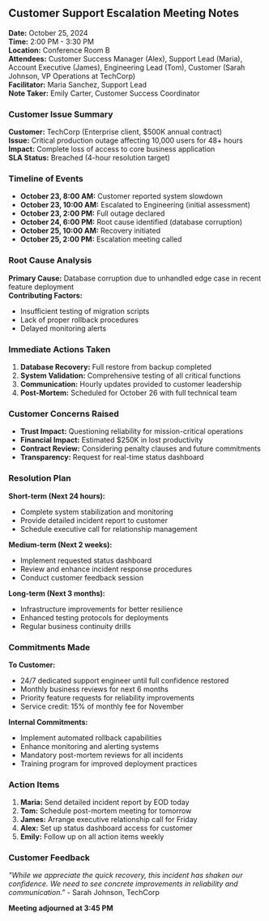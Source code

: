 ## Customer Support Escalation Meeting Notes

**Date:** October 25, 2024  
**Time:** 2:00 PM - 3:30 PM  
**Location:** Conference Room B  
**Attendees:** Customer Success Manager (Alex), Support Lead (Maria), Account Executive (James), Engineering Lead (Tom), Customer (Sarah Johnson, VP Operations at TechCorp)  
**Facilitator:** Maria Sanchez, Support Lead  
**Note Taker:** Emily Carter, Customer Success Coordinator  

### Customer Issue Summary
**Customer:** TechCorp (Enterprise client, $500K annual contract)  
**Issue:** Critical production outage affecting 10,000 users for 48+ hours  
**Impact:** Complete loss of access to core business application  
**SLA Status:** Breached (4-hour resolution target)  

### Timeline of Events
- **October 23, 8:00 AM:** Customer reported system slowdown
- **October 23, 10:00 AM:** Escalated to Engineering (initial assessment)
- **October 23, 2:00 PM:** Full outage declared
- **October 24, 6:00 PM:** Root cause identified (database corruption)
- **October 25, 10:00 AM:** Recovery initiated
- **October 25, 2:00 PM:** Escalation meeting called

### Root Cause Analysis
**Primary Cause:** Database corruption due to unhandled edge case in recent feature deployment  
**Contributing Factors:**
- Insufficient testing of migration scripts
- Lack of proper rollback procedures
- Delayed monitoring alerts

### Immediate Actions Taken
1. **Database Recovery:** Full restore from backup completed
2. **System Validation:** Comprehensive testing of all critical functions
3. **Communication:** Hourly updates provided to customer leadership
4. **Post-Mortem:** Scheduled for October 26 with full technical team

### Customer Concerns Raised
- **Trust Impact:** Questioning reliability for mission-critical operations
- **Financial Impact:** Estimated $250K in lost productivity
- **Contract Review:** Considering penalty clauses and future commitments
- **Transparency:** Request for real-time status dashboard

### Resolution Plan
**Short-term (Next 24 hours):**
- Complete system stabilization and monitoring
- Provide detailed incident report to customer
- Schedule executive call for relationship management

**Medium-term (Next 2 weeks):**
- Implement requested status dashboard
- Review and enhance incident response procedures
- Conduct customer feedback session

**Long-term (Next 3 months):**
- Infrastructure improvements for better resilience
- Enhanced testing protocols for deployments
- Regular business continuity drills

### Commitments Made
**To Customer:**
- 24/7 dedicated support engineer until full confidence restored
- Monthly business reviews for next 6 months
- Priority feature requests for reliability improvements
- Service credit: 15% of monthly fee for November

**Internal Commitments:**
- Implement automated rollback capabilities
- Enhance monitoring and alerting systems
- Mandatory post-mortem reviews for all incidents
- Training program for improved deployment practices

### Action Items
1. **Maria:** Send detailed incident report by EOD today
2. **Tom:** Schedule post-mortem meeting for tomorrow
3. **James:** Arrange executive relationship call for Friday
4. **Alex:** Set up status dashboard access for customer
5. **Emily:** Follow up on all action items weekly

### Customer Feedback
*"While we appreciate the quick recovery, this incident has shaken our confidence. We need to see concrete improvements in reliability and communication."* - Sarah Johnson, TechCorp

**Meeting adjourned at 3:45 PM**